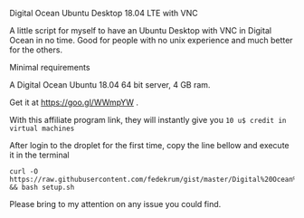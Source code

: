 Digital Ocean Ubuntu Desktop 18.04 LTE with VNC

A little script for myself to have an Ubuntu Desktop with VNC in Digital Ocean in no time. 
Good for people with no unix experience and much better for the others.

Minimal requirements

A Digital Ocean Ubuntu 18.04 64 bit server, 4 GB ram.

Get it at https://goo.gl/WWmpYW . 

With this affiliate program link, they will instantly give you `10 u$ credit in virtual machines`

After login to the droplet for the first time, copy the line bellow and execute it in the terminal

    curl -O https://raw.githubusercontent.com/fedekrum/gist/master/Digital%20Ocean%20Ubuntu%20Desktop%20with%20VNC/setup.bash && bash setup.sh

Please bring to my attention on any issue you could find.
